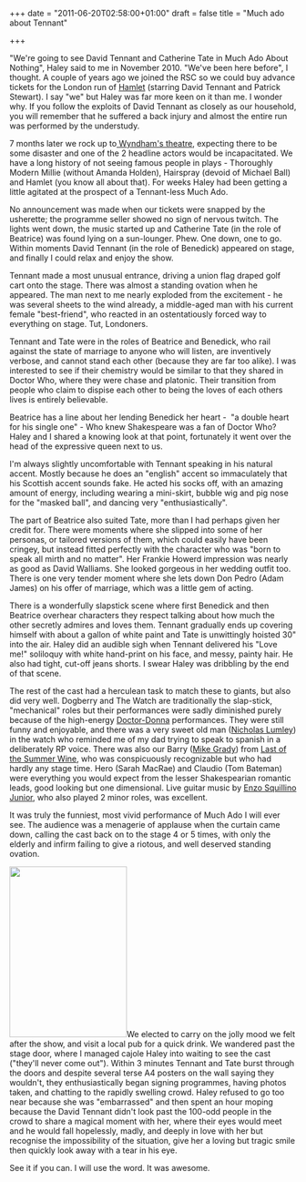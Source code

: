 +++
date = "2011-06-20T02:58:00+01:00"
draft = false
title = "Much ado about Tennant"

+++

<p>"We're going to see David Tennant and Catherine Tate in Much Ado About Nothing", Haley said to me in November 2010. "We've been here before", I thought. A couple of years ago we joined the RSC so we could buy advance tickets for the London run of <a href="http://www.guardian.co.uk/stage/theatreblog/2009/jan/09/david-tennant-hamlet">Hamlet</a> (starring David Tennant and Patrick Stewart). I say "we" but Haley was far more keen on it than me. I wonder why. If you follow the exploits of David Tennant as closely as our household, you will remember that he suffered a back injury and almost the entire run was performed by the understudy.</p>

<p>7 months later we rock up to<a href="http://www.london-theatreland.co.uk/theatres/wyndhams-theatre/much-ado-about-nothing.php"> Wyndham's theatre</a>, expecting there to be some disaster and one of the 2 headline actors would be incapacitated. We have a long history of not seeing famous people in plays - Thoroughly Modern Millie (without Amanda Holden), Hairspray (devoid of Michael Ball) and Hamlet (you know all about that). For weeks Haley had been getting a little agitated at the prospect of a Tennant-less Much Ado.</p>

<p>No announcement was made when our tickets were snapped by the usherette; the programme seller showed no sign of nervous twitch. The lights went down, the music started up and Catherine Tate (in the role of Beatrice) was found lying on a sun-lounger. Phew. One down, one to go. Within moments David Tennant (in the role of Benedick) appeared on stage, and finally I could relax and enjoy the show.</p>

<p>Tennant made a most unusual entrance, driving a union flag draped golf cart onto the stage. There was almost a standing ovation when he appeared. The man next to me nearly exploded from the excitement - he was several sheets to the wind already, a middle-aged man with his current female "best-friend", who reacted in an ostentatiously forced way to everything on stage. Tut, Londoners.</p>

<p>Tennant and Tate were in the roles of Beatrice and Benedick, who rail against the state of marriage to anyone who will listen, are inventively verbose, and cannot stand each other (because they are far too alike). I was interested to see if their chemistry would be similar to that they shared in Doctor Who, where they were chase and platonic. Their transition from people who claim to dispise each other to being the loves of each others lives is entirely believable.</p>

<p>Beatrice has a line about her lending Benedick her heart -&#160; "a double heart for his single one" - Who knew Shakespeare was a fan of Doctor Who? Haley and I shared a knowing look at that point, fortunately it went over the head of the expressive queen next to us.</p>

<p>I'm always slightly uncomfortable with Tennant speaking in his natural accent. Mostly because he does an "english" accent so immaculately that his Scottish accent sounds fake. He acted his socks off, with an amazing amount of energy, including wearing a mini-skirt, bubble wig and pig nose for the "masked ball", and dancing very "enthusiastically".</p>

<p>The part of Beatrice also suited Tate, more than I had perhaps given her credit for. There were moments where she slipped into some of her personas, or tailored versions of them, which could easily have been cringey, but instead fitted perfectly with the character who was "born to speak all mirth and no matter". Her Frankie Howerd impression was nearly as good as David Walliams. She looked gorgeous in her wedding outfit too. There is one very tender moment where she lets down Don Pedro (Adam James) on his offer of marriage, which was a little gem of acting.</p>

<p>There is a wonderfully slapstick scene where first Benedick and then Beatrice overhear characters they respect talking about how much the other secretly admires and loves them. Tennant gradually ends up covering himself with about a gallon of white paint and Tate is unwittingly hoisted 30" into the air. Haley did an audible sigh when Tennant delivered his "Love me!" soliloquy with white hand-print on his face, and messy, painty hair. He also had tight, cut-off jeans shorts. I swear Haley was dribbling by the end of that scene.</p>

<p>The rest of the cast had a herculean task to match these to giants, but also did very well. Dogberry and The Watch are traditionally the slap-stick, "mechanical" roles but their performances were sadly diminished purely because of the high-energy <a href="http://tardis.wikia.com/wiki/Donna_Temple-Noble">Doctor-Donna</a> performances. They were still funny and enjoyable, and there was a very sweet old man (<a href="http://www.imdb.com/name/nm0525924/">Nicholas Lumley</a>) in the watch who reminded me of my dad trying to speak to spanish in a deliberately RP voice. There was also our Barry (<a href="http://en.wikipedia.org/wiki/Mike_Grady_%28actor%29">Mike Grady</a>) from <a href="http://en.wikipedia.org/wiki/Last_of_the_Summer_Wine">Last of the Summer Wine</a>, who was conspicuously recognizable but who had hardly any stage time. Hero (Sarah MacRae) and Claudio (Tom Bateman) were everything you would expect from the lesser Shakespearian romantic leads, good looking but one dimensional. Live guitar music by <a href="http://en.wikipedia.org/wiki/Enzo_Squillino,_Jr.">Enzo Squillino Junior</a>, who also played 2 minor roles, was excellent.</p>

<p>It was truly the funniest, most vivid performance of Much Ado I will ever see. The audience was a menagerie of applause when the curtain came down, calling the cast back on to the stage 4 or 5 times, with only the elderly and infirm failing to give a riotous, and well deserved standing ovation.</p>

<p><a href="http://darkmattersheep.net/media/2011/06/IMG_0646.jpg"><img alt="" class="alignleft size-medium wp-image-491" height="300" src="http://darkmattersheep.net/media/2011/06/IMG_0646-206x300.jpg" title="Catherine Tate and David Tennant signing autographs" width="206" /></a>We elected to carry on the jolly mood we felt after the show, and visit a local pub for a quick drink. We wandered past the stage door, where I managed cajole Haley into waiting to see the cast ("they'll never come out"). Within 3 minutes Tennant and Tate burst through the doors and despite several terse A4 posters on the wall saying they wouldn't, they enthusiastically began signing programmes, having photos taken, and chatting to the rapidly swelling crowd. Haley refused to go too near because she was "embarrassed" and then spent an hour moping because the David Tennant didn't look past the 100-odd people in the crowd to share a magical moment with her, where their eyes would meet and he would fall hopelessly, madly, and deeply in love with her but recognise the impossibility of the situation, give her a loving but tragic smile then quickly look away with a tear in his eye.</p>

<p>See it if you can. I will use the word. It was awesome.</p>